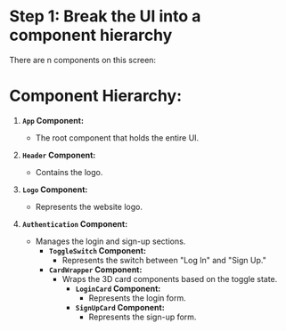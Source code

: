 # Step 1: Break the UI into a component hierarchy
There are n components on this screen:

 # Component Hierarchy:

1.  **`App` Component:**
    
    -   The root component that holds the entire UI.
2.  **`Header` Component:**
    
    -   Contains the logo.
3.  **`Logo` Component:**
    
    -   Represents the website logo.
4.  **`Authentication` Component:**
    
    -   Manages the login and sign-up sections.
        -   **`ToggleSwitch` Component:**
            -   Represents the switch between "Log In" and "Sign Up."
        -   **`CardWrapper` Component:**
            -   Wraps the 3D card components based on the toggle state.
                -   **`LoginCard` Component:**
                    -   Represents the login form.
                -   **`SignUpCard` Component:**
                    -   Represents the sign-up form.
